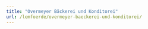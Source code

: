 ```yaml
---
title: "Overmeyer Bäckerei und Konditorei"
url: /lemfoerde/overmeyer-baeckerei-und-konditorei/
---
```

